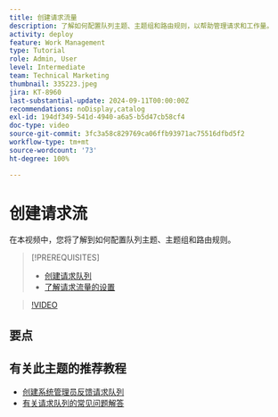 ```yaml
---
title: 创建请求流量
description: 了解如何配置队列主题、主题组和路由规则，以帮助管理请求和工作量。
activity: deploy
feature: Work Management
type: Tutorial
role: Admin, User
level: Intermediate
team: Technical Marketing
thumbnail: 335223.jpeg
jira: KT-8960
last-substantial-update: 2024-09-11T00:00:00Z
recommendations: noDisplay,catalog
exl-id: 194df349-541d-4940-a6a5-b5d47cb58cf4
doc-type: video
source-git-commit: 3fc3a58c829769ca06ffb93971ac75516dfbd5f2
workflow-type: tm+mt
source-wordcount: '73'
ht-degree: 100%

---
```


# 创建请求流

在本视频中，您将了解到如何配置队列主题、主题组和路由规则。

>[!PREREQUISITES]
>
>* [创建请求队列](/help/manage-work/request-queues/create-a-request-queue.md)
>* [了解请求流量的设置](/help/manage-work/request-queues/understand-settings-for-a-flow-request.md)

>[!VIDEO](https://video.tv.adobe.com/v/335223/?quality=12&learn=on)

## 要点




## 有关此主题的推荐教程

* [创建系统管理员反馈请求队列](/help/manage-work/request-queues/create-a-system-admin-feedback-request-queue.md)
* [有关请求队列的常见问题解答](/help/manage-work/request-queues/request-queue-faq.md)


